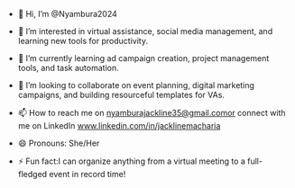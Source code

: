 - 👋 Hi, I’m @Nyambura2024
- 👀 I’m interested in virtual assistance, social media management, and learning new tools for productivity.
- 🌱 I’m currently learning ad campaign creation, project management tools, and task automation.
- 💞️ I’m looking to collaborate on event planning, digital marketing campaigns, and building resourceful templates for VAs.
- 📫 How to reach me on nyamburajackline35@gmail.comor connect with me on LinkedIn www.linkedin.com/in/jacklinemacharia

- 😄 Pronouns: She/Her
- ⚡ Fun fact:I can organize anything from a virtual meeting to a full-fledged event in record time!


<!---
Nyambura2024/Nyambura2024 is a ✨ special ✨ repository because its `README.md` (this file) appears on your GitHub profile.
You can click the Preview link to take a look at your changes.
--->
